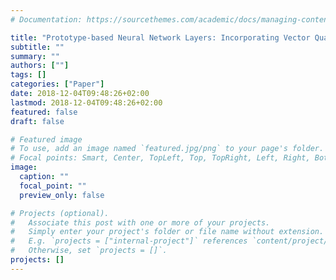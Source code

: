 ```yaml
---
# Documentation: https://sourcethemes.com/academic/docs/managing-content/

title: "Prototype-based Neural Network Layers: Incorporating Vector Quantization"
subtitle: ""
summary: ""
authors: [""]
tags: []
categories: ["Paper"]
date: 2018-12-04T09:48:26+02:00
lastmod: 2018-12-04T09:48:26+02:00
featured: false
draft: false

# Featured image
# To use, add an image named `featured.jpg/png` to your page's folder.
# Focal points: Smart, Center, TopLeft, Top, TopRight, Left, Right, BottomLeft, Bottom, BottomRight.
image:
  caption: ""
  focal_point: ""
  preview_only: false

# Projects (optional).
#   Associate this post with one or more of your projects.
#   Simply enter your project's folder or file name without extension.
#   E.g. `projects = ["internal-project"]` references `content/project/deep-learning/index.md`.
#   Otherwise, set `projects = []`.
projects: []
---
```

